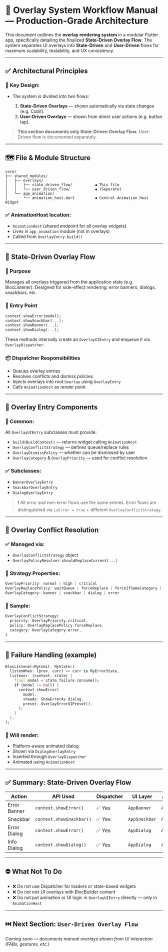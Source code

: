 # 🧠 Overlay System Workflow Manual — Production-Grade Architecture

This document outlines the **overlay rendering system** in a modular Flutter app, specifically detailing 
the finalized **State-Driven Overlay Flow**. The system separates UI overlays into **State-Driven** 
and **User-Driven** flows for maximum scalability, testability, and UX consistency.

---

## ✅ Architectural Principles

### 🧩 Key Design:

* The system is divided into two flows:

  1. **State-Driven Overlays** — shown automatically via state changes (e.g. Cubit).
  2. **User-Driven Overlays** — shown from direct user actions (e.g. button tap).

> **This section documents only State-Driven Overlay Flow.** User-Driven flow is documented separately.

---

## 🗺️ File & Module Structure

```
core/
├── shared_modules/
│   ├── overlays/
│   │   ├── state_driven_flow/          ◀️ This file
│   │   └── user_driven_flow/           ◀️ (Separate)
│   └── app_animation/
│       └── animation_host.dart         ◀️ Central Animation Host Widget
```

### ✅ AnimationHost location:

* `AnimationHost` (shared endpoint for all overlay widgets)
* Lives in `app_animation` module (not in overlays)
* Called from `OverlayEntry.build()`

---

## 🧠 State-Driven Overlay Flow

### 🎯 Purpose

Manages all overlays triggered from the application state (e.g. BlocListener).
Designed for side-effect rendering: error banners, dialogs, snackbars, etc.

### 🔁 Entry Point

```dart
context.showError(model);
context.showSnackbar(...);
context.showBanner(...);
context.showDialog(...);
```

These methods internally create an `OverlayUIEntry` and enqueue it via `OverlayDispatcher`.

### 📦 Dispatcher Responsibilities

* Queues overlay entries
* Resolves conflicts and dismiss policies
* Injects overlays into root `Overlay` using `OverlayEntry`
* Calls `AnimationHost` as render point

---

## 🧩 Overlay Entry Components

### 📌 Common:

All `OverlayUIEntry` subclasses must provide:

* `build(BuildContext)` — returns widget calling `AnimationHost`
* `OverlayConflictStrategy` — defines queue/replace rules
* `OverlayDismissPolicy` — whether can be dismissed by user
* `OverlayCategory` & `OverlayPriority` — used for conflict resolution

### ✅ Subclasses:

* `BannerOverlayEntry`
* `SnackbarOverlayEntry`
* `DialogOverlayEntry`

> ❗ All error and non-error flows use the same entries. Error flows are distinguished via `isError = true` + different `OverlayConflictStrategy`.

---

## 🧠 Overlay Conflict Resolution

### ✅ Managed via:

* `OverlayConflictStrategy` object
* `OverlayPolicyResolver.shouldReplaceCurrent(...)`

### 📌 Strategy Properties:

```dart
OverlayPriority: normal | high | critical
OverlayReplacePolicy: waitQueue | forceReplace | forceIfSameCategory | forceIfLowerPriority | dropIfSameType
OverlayCategory: banner | snackbar | dialog | error
```

### 🧠 Sample:

```dart
OverlayConflictStrategy(
  priority: OverlayPriority.critical,
  policy: OverlayReplacePolicy.forceReplace,
  category: OverlayCategory.error,
)
```

---

## 🧪 Failure Handling (example)

```dart
BlocListener<MyCubit, MyState>(
  listenWhen: (prev, curr) => curr is MyErrorState,
  listener: (context, state) {
    final model = state.failure.consume();
    if (model != null) {
      context.showError(
        model,
        showAs: ShowErrorAs.dialog,
        preset: OverlayErrorUIPreset(),
      );
    }
  },
);
```

### 🔄 Will render:

* Platform-aware animated dialog
* Shown via `DialogOverlayEntry`
* Inserted through `OverlayDispatcher`
* Animated using `AnimationHost`

---

## ✅ Summary: State-Driven Overlay Flow

| Action       | API Used                 | Dispatcher | UI Layer      | Animates via    |
| ------------ | ------------------------ | ---------- | ------------- | --------------- |
| Error Banner | `context.showError()`    | ✅ Yes      | `AppBanner`   | `AnimationHost` |
| Snackbar     | `context.showSnackbar()` | ✅ Yes      | `AppSnackbar` | `AnimationHost` |
| Error Dialog | `context.showError()`    | ✅ Yes      | `AppDialog`   | `AnimationHost` |
| Info Dialog  | `context.showDialog()`   | ✅ Yes      | `AppDialog`   | `AnimationHost` |

---

## ⛔ What Not To Do

* ❌ Do not use Dispatcher for loaders or state-based widgets
* ❌ Do not mix UI overlays with BlocBuilder content
* ❌ Do not put animation or UI logic in `OverlayUIEntry` directly — only in `AnimationHost`

---

## ⏭️ Next Section: `User-Driven Overlay Flow`

*Coming soon — documents manual overlays shown from UI interaction (FABs, gestures, etc.)*
